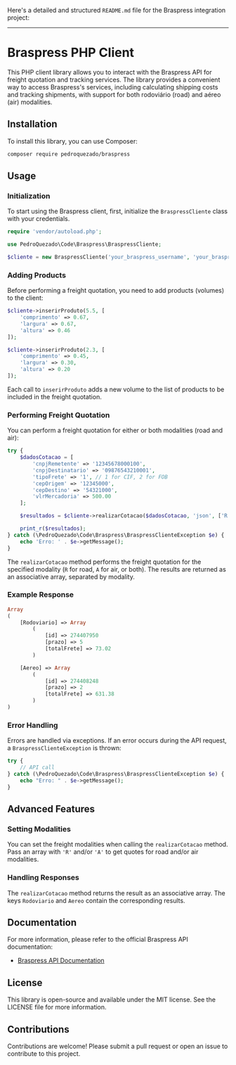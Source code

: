 Here's a detailed and structured `README.md` file for the Braspress integration project:

---

# Braspress PHP Client

This PHP client library allows you to interact with the Braspress API for freight quotation and tracking services. The library provides a convenient way to access Braspress's services, including calculating shipping costs and tracking shipments, with support for both rodoviário (road) and aéreo (air) modalities.

## Installation

To install this library, you can use Composer:

```bash
composer require pedroquezado/braspress
```

## Usage

### Initialization

To start using the Braspress client, first, initialize the `BraspressCliente` class with your credentials.

```php
require 'vendor/autoload.php';

use PedroQuezado\Code\Braspress\BraspressCliente;

$cliente = new BraspressCliente('your_braspress_username', 'your_braspress_password');
```

### Adding Products

Before performing a freight quotation, you need to add products (volumes) to the client:

```php
$cliente->inserirProduto(5.5, [
    'comprimento' => 0.67,
    'largura' => 0.67,
    'altura' => 0.46
]);

$cliente->inserirProduto(2.3, [
    'comprimento' => 0.45,
    'largura' => 0.30,
    'altura' => 0.20
]);
```

Each call to `inserirProduto` adds a new volume to the list of products to be included in the freight quotation.

### Performing Freight Quotation

You can perform a freight quotation for either or both modalities (road and air):

```php
try {
    $dadosCotacao = [
        'cnpjRemetente' => '12345678000100',
        'cnpjDestinatario' => '09876543210001',
        'tipoFrete' => '1', // 1 for CIF, 2 for FOB
        'cepOrigem' => '12345000',
        'cepDestino' => '54321000',
        'vlrMercadoria' => 500.00
    ];

    $resultados = $cliente->realizarCotacao($dadosCotacao, 'json', ['R', 'A']);

    print_r($resultados);
} catch (\PedroQuezado\Code\Braspress\BraspressClienteException $e) {
    echo 'Erro: ' . $e->getMessage();
}
```

The `realizarCotacao` method performs the freight quotation for the specified modality (`R` for road, `A` for air, or both). The results are returned as an associative array, separated by modality.

### Example Response

```php
Array
(
    [Rodoviario] => Array
        (
            [id] => 274407950
            [prazo] => 5
            [totalFrete] => 73.02
        )

    [Aereo] => Array
        (
            [id] => 274408248
            [prazo] => 2
            [totalFrete] => 631.38
        )
)
```

### Error Handling

Errors are handled via exceptions. If an error occurs during the API request, a `BraspressClienteException` is thrown:

```php
try {
    // API call
} catch (\PedroQuezado\Code\Braspress\BraspressClienteException $e) {
    echo "Erro: " . $e->getMessage();
}
```

## Advanced Features

### Setting Modalities

You can set the freight modalities when calling the `realizarCotacao` method. Pass an array with `'R'` and/or `'A'` to get quotes for road and/or air modalities.

### Handling Responses

The `realizarCotacao` method returns the result as an associative array. The keys `Rodoviario` and `Aereo` contain the corresponding results.

## Documentation

For more information, please refer to the official Braspress API documentation:

- [Braspress API Documentation](https://api.braspress.com/home)

## License

This library is open-source and available under the MIT license. See the LICENSE file for more information.

## Contributions

Contributions are welcome! Please submit a pull request or open an issue to contribute to this project.
